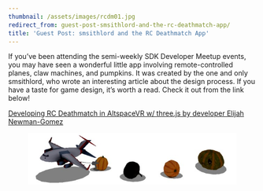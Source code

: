 ```yaml
---
thumbnail: /assets/images/rcdm01.jpg
redirect_from: guest-post-smsithlord-and-the-rc-deathmatch-app/
title: 'Guest Post: smsithlord and the RC Deathmatch App'
---
```


If you’ve been attending the semi-weekly SDK Developer Meetup events, you may have seen a wonderful little app involving
remote-controlled planes, claw machines, and pumpkins. It was created by the one and only smsithlord, who wrote an
interesting article about the design process. If you have a taste for game design, it’s worth a read. Check it out from
the link below!

[Developing RC Deathmatch in AltspaceVR w/ three.js by developer Elijah Newman-Gomez](http://jumpstartsdk.com/rcdm.html)

<figure>
    <img src="/assets/images/rcdm01.jpg" />
</figure>
